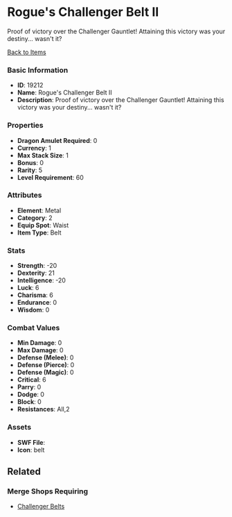# Rogue's Challenger Belt II

Proof of victory over the Challenger Gauntlet! Attaining this victory was your destiny... wasn't it?

[Back to Items](../items.md)

### Basic Information

- **ID**: 19212
- **Name**: Rogue&#039;s Challenger Belt II
- **Description**: Proof of victory over the Challenger Gauntlet! Attaining this victory was your destiny... wasn&#039;t it?

### Properties

- **Dragon Amulet Required**: 0
- **Currency**: 1
- **Max Stack Size**: 1
- **Bonus**: 0
- **Rarity**: 5
- **Level Requirement**: 60

### Attributes

- **Element**: Metal
- **Category**: 2
- **Equip Spot**: Waist
- **Item Type**: Belt

### Stats

- **Strength**: -20
- **Dexterity**: 21
- **Intelligence**: -20
- **Luck**: 6
- **Charisma**: 6
- **Endurance**: 0
- **Wisdom**: 0

### Combat Values

- **Min Damage**: 0
- **Max Damage**: 0
- **Defense (Melee)**: 0
- **Defense (Pierce)**: 0
- **Defense (Magic)**: 0
- **Critical**: 6
- **Parry**: 0
- **Dodge**: 0
- **Block**: 0
- **Resistances**: All,2

### Assets

- **SWF File**: 
- **Icon**: belt

## Related

### Merge Shops Requiring

- [Challenger Belts](../merge-shops/314-challenger-belts.md)

